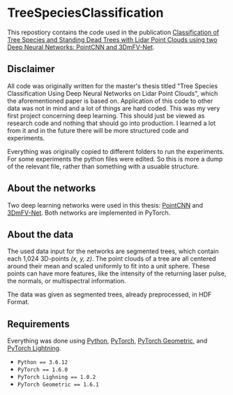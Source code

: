 # TreeSpeciesClassification
This repostiory contains the code used in the publication [Classification of Tree Species and Standing Dead Trees with Lidar Point Clouds using two Deep Neural Networks: PointCNN and 3DmFV-Net](https://doi.org/10.1007/s41064-022-00200-4).
## Disclaimer
All code was originally written for the master's thesis titled "Tree Species Classification Using Deep Neural Networks on Lidar Point Clouds", which the aforementioned paper is based on. Application of this code to other data was not in mind and a lot of things are hard coded. This was my very first project concerning deep learning. This should just be viewed as research code and nothing that should go into production. I learned a lot from it and in the future there will be more structured code and experiments.

Everything was originally copied to different folders to run the experiments. For some experiments the python files were edited. So this is more a dump of the relevant file, rather than something with a usuable structure. 

## About the networks
Two deep learning networks were used in this thesis: [PointCNN](https://arxiv.org/abs/1801.07791) and [3DmFV-Net](https://doi.org/10.1109/LRA.2018.2850061). 
Both networks are implemented in PyTorch. 

## About the data
The used data input for the networks are segmented trees, which contain each 1,024 3D-points _(x, y, z)_. The point clouds of a tree are all centered around their mean and scaled uniformly to fit into a unit sphere. These points can have more features, like the intensity of the returning laser pulse, the normals, or multispectral information.

The data was given as segmented trees, already preprocessed, in HDF Format. 

## Requirements
Everything was done using [Python](https://www.python.org/), [PyTorch](github.com/pytorch/pytorch), [PyTorch Geometric](https://github.com/pyg-team/pytorch_geometric), and [PyTorch Lightning](https://github.com/PyTorchLightning/pytorch-lightning).
- ``Python == 3.6.12``
- ``PyTorch == 1.6.0``
- ``PyTorch Lighning == 1.0.2``
- ``PyTorch Geometric == 1.6.1``
